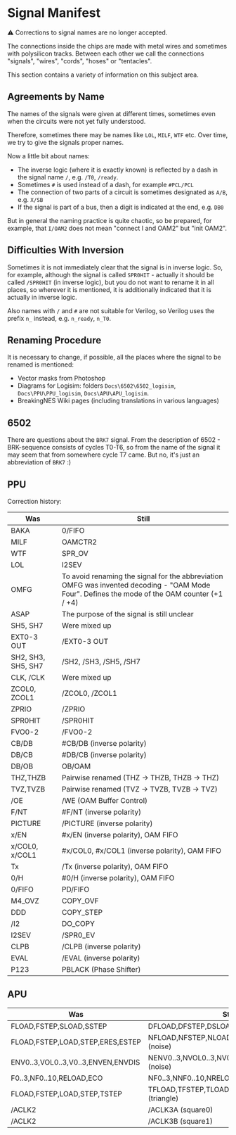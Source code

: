 # Signal Manifest

:warning: Corrections to signal names are no longer accepted.

The connections inside the chips are made with metal wires and sometimes with polysilicon tracks. Between each other we call the connections "signals", "wires", "cords", "hoses" or "tentacles".

This section contains a variety of information on this subject area.

## Agreements by Name

The names of the signals were given at different times, sometimes even when the circuits were not yet fully understood.

Therefore, sometimes there may be names like `LOL`, `MILF`, `WTF` etc. Over time, we try to give the signals proper names.

Now a little bit about names:
- The inverse logic (where it is exactly known) is reflected by a dash in the signal name `/`, e.g. `/T0`, `/ready`.
- Sometimes `#` is used instead of a dash, for example `#PCL/PCL`
- The connection of two parts of a circuit is sometimes designated as `A/B`, e.g. `X/SB`
- If the signal is part of a bus, then a digit is indicated at the end, e.g. `DB0`

But in general the naming practice is quite chaotic, so be prepared, for example, that `I/OAM2` does not mean "connect I and OAM2" but "init OAM2".

## Difficulties With Inversion

Sometimes it is not immediately clear that the signal is in inverse logic. So, for example, although the signal is called `SPR0HIT` - actually it should be called `/SPR0HIT` (in inverse logic), but you do not want to rename it in all places, so wherever it is mentioned, it is additionally indicated that it is actually in inverse logic.

Also names with `/` and `#` are not suitable for Verilog, so Verilog uses the prefix `n_` instead, e.g. `n_ready`, `n_T0`.

## Renaming Procedure

It is necessary to change, if possible, all the places where the signal to be renamed is mentioned:

- Vector masks from Photoshop
- Diagrams for Logisim: folders `Docs\6502\6502_logisim`, `Docs\PPU\PPU_logisim`, `Docs\APU\APU_logisim`.
- BreakingNES Wiki pages (including translations in various languages)

## 6502

There are questions about the `BRK7` signal. From the description of 6502 - BRK-sequence consists of cycles T0-T6, so from the name of the signal it may seem that from somewhere cycle T7 came. But no, it's just an abbreviation of `BRK7` :)

## PPU

Correction history:

|Was|Still|
|---|---|
|BAKA|0/FIFO|
|MILF|OAMCTR2|
|WTF|SPR_OV|
|LOL|I2SEV|
|OMFG|To avoid renaming the signal for the abbreviation OMFG was invented decoding - "OAM Mode Four". Defines the mode of the OAM counter (+1 / +4)|
|ASAP|The purpose of the signal is still unclear|
|SH5, SH7|Were mixed up|
|EXT0-3 OUT|/EXT0-3 OUT|
|SH2, SH3, SH5, SH7|/SH2, /SH3, /SH5, /SH7|
|CLK, /CLK|Were mixed up|
|ZCOL0, ZCOL1|/ZCOL0, /ZCOL1|
|ZPRIO|/ZPRIO|
|SPR0HIT|/SPR0HIT|
|FVO0-2|/FVO0-2|
|CB/DB|#CB/DB (inverse polarity)|
|DB/CB|#DB/CB (inverse polarity)|
|DB/OB|OB/OAM|
|THZ,THZB|Pairwise renamed (THZ -> THZB, THZB -> THZ)|
|TVZ,TVZB|Pairwise renamed (TVZ -> TVZB, TVZB -> TVZ)|
|/OE|/WE (OAM Buffer Control)|
|F/NT|#F/NT (inverse polarity)|
|PICTURE|/PICTURE (inverse polarity)|
|x/EN|#x/EN (inverse polarity), OAM FIFO|
|x/COL0, x/COL1|#x/COL0, #x/COL1 (inverse polarity), OAM FIFO|
|Tx|/Tx (inverse polarity), OAM FIFO|
|0/H|#0/H (inverse polarity), OAM FIFO|
|0/FIFO|PD/FIFO|
|M4_OVZ|COPY_OVF|
|DDD|COPY_STEP|
|/I2|DO_COPY|
|I2SEV|/SPR0_EV|
|CLPB|/CLPB (inverse polarity)|
|EVAL|/EVAL (inverse polarity)|
|P123|PBLACK (Phase Shifter)|

## APU

|Was|Still|
|---|---|
|FLOAD,FSTEP,SLOAD,SSTEP|DFLOAD,DFSTEP,DSLOAD,DSSTEP (DPCM)|
|FLOAD,FSTEP,LOAD,STEP,ERES,ESTEP|NFLOAD,NFSTEP,NLOAD,NSTEP,NERES,NESTEP (noise)|
|ENV0..3,VOL0..3,V0..3,ENVEN,ENVDIS|NENV0..3,NVOL0..3,NV0..3,NENVEN,NENVDIS (noise)|
|F0..3,NF0..10,RELOAD,ECO|NF0..3,NNF0..10,NRELOAD,NECO (noise)|
|FLOAD,FSTEP,LOAD,STEP,TSTEP|TFLOAD,TFSTEP,TLOAD,TSTEP,TTSTEP (triangle)|
|/ACLK2|/ACLK3A (square0)|
|/ACLK2|/ACLK3B (square1)|
